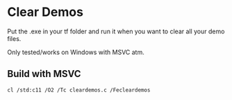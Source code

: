 # Clear Demos

Put the .exe in your tf folder and run it when you want to clear all your demo files.

Only tested/works on Windows with MSVC atm.

## Build with MSVC

```
cl /std:c11 /O2 /Tc cleardemos.c /Fecleardemos
```